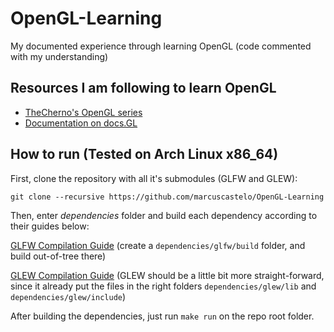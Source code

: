 # OpenGL-Learning
My documented experience through learning OpenGL (code commented with my understanding)

## Resources I am following to learn OpenGL

- [TheCherno's OpenGL series](https://www.youtube.com/playlist?list=PLlrATfBNZ98foTJPJ_Ev03o2oq3-GGOS2)
- [Documentation on docs.GL](https://docs.gl)

## How to run (Tested on Arch Linux x86_64)

First, clone the repository with all it's submodules (GLFW and GLEW):

` git clone --recursive https://github.com/marcuscastelo/OpenGL-Learning `

Then, enter _dependencies_ folder and build each dependency according to their guides below:

[GLFW Compilation Guide](https://www.glfw.org/docs/latest/compile_guide.html) 
(create a `dependencies/glfw/build` folder, and build out-of-tree there)

[GLEW Compilation Guide](http://glew.sourceforge.net/build.html)
(GLEW should be a little bit more straight-forward, since it already put the files in the right folders `dependencies/glew/lib` and `dependencies/glew/include`)

After building the dependencies, just run `make run` on the repo root folder.
